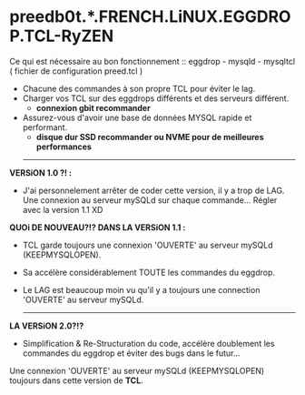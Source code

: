 # preedb0t.*.FRENCH.LiNUX.EGGDROP.TCL-RyZEN #

Ce qui est nécessaire au bon fonctionnement :: eggdrop - mysqld - mysqltcl ( fichier de configuration preed.tcl )

- Chacune des commandes à son propre TCL pour éviter le lag.
- Charger vos TCL sur des eggdrops différents et des serveurs différent.
  - **connexion gbit recommander**
- Assurez-vous d'avoir une base de données MYSQL rapide et performant.
  - **disque dur SSD recommander ou NVME pour de meilleures performances**
  -------------------------------------------------------------------------------------------------------

**VERSiON 1.0 ?! :** 
 - J'ai personnelement arrêter de coder cette version, il y a trop de LAG. Une connexion au serveur mySQLd sur chaque commande... Régler avec la version 1.1 XD

**QUOi DE NOUVEAU?!? DANS LA VERSiON 1.1 :**

- TCL garde toujours une connexion 'OUVERTE' au serveur mySQLd (KEEPMYSQLOPEN).
- Sa accélère considérablement TOUTE les commandes du eggdrop.
- Le LAG est beaucoup moin vu qu'il y a toujours une connection 'OUVERTE' au serveur mySQLd.

  -------------------------------------------------------------------------------------------------------

**LA VERSiON 2.0?!?**

- Simplification & Re-Structuration du code, accélère doublement les commandes du eggdrop et éviter des bugs dans le futur...

Une connexion 'OUVERTE' au serveur mySQLd (KEEPMYSQLOPEN) toujours dans cette version de **TCL**.
